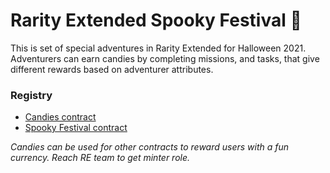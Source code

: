 # Rarity Extended Spooky Festival 👻

This is set of special adventures in Rarity Extended for Halloween 2021. Adventurers can earn candies by completing missions, and tasks, that give different rewards based on adventurer attributes.

### Registry

- [Candies contract](https://ftmscan.com/address/0x18733f3C91478B122bd0880f41411efd9988D97E#code)
- [Spooky Festival contract](https://ftmscan.com/address/0xceef9a54fdae249dd613f0058d29fb179e58abf2#code)

*Candies can be used for other contracts to reward users with a fun currency. Reach RE team to get minter role.*
